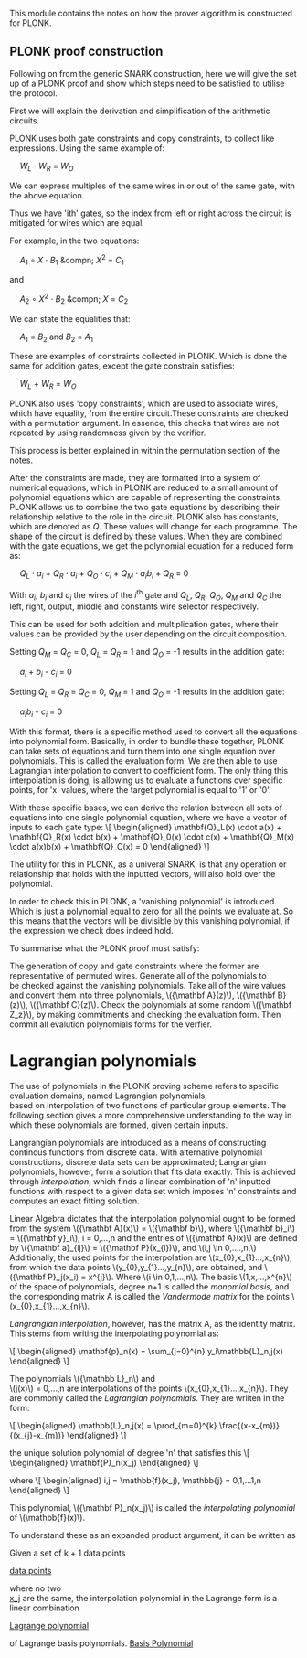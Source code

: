 This module contains the notes on how the prover algorithm is constructed for 
PLONK.

## PLONK proof construction 

Following on from the generic SNARK construction, here we will give the set up 
of a PLONK proof and show which steps need to be satisfied to utilise the 
protocol.

First we will explain the derivation and simplification of the arithmetic 
circuits. 

PLONK uses both gate constraints and copy constraints, to collect like 
expressions. Using the same example of:

&emsp; *W<sub>L</sub>* &sdot; *W<sub>R</sub>* = *W<sub>O</sub>*

We can express multiples of the same wires in or out of the same gate, with the 
above equation.

Thus we have 'ith' gates, so the index from left or right across the circuit is 
mitigated for wires which are equal.

For example, in the two equations:

&emsp; *A*<sub>1</sub> &compfn; *X* &sdot; *B*<sub>1</sub> &compn; *X*<sup>2</sup> = *C*<sub>1</sub>

and

&emsp; *A*<sub>2</sub> &compfn; *X*<sup>2</sup> &sdot; *B*<sub>2</sub> &compn; *X* = *C*<sub>2</sub>

We can state the equalities that:

&emsp; *A*<sub>1</sub> = *B*<sub>2</sub> and *B*<sub>2</sub> = *A*<sub>1</sub> 

These are examples of constraints collected in PLONK. Which is done the same 
for addition gates, except the gate constrain satisfies:

&emsp; *W<sub>L</sub>* + *W<sub>R</sub>* = *W<sub>O</sub>*

PLONK also uses 'copy constraints', which are used to associate wires, which 
have equality, from the entire circuit.These constraints are checked with a 
permutation argument. In essence, this checks that wires are not repeated by 
using randomness given by the verifier.

This process is better explained in within the permutation section of the notes.

After the constraints are made, they are formatted into a system of numerical 
equations, which in PLONK are reduced to a small amount of polynomial equations 
which are capable of representing the constraints. PLONK allows us to combine 
the two gate equations by describing their relationship relative to the role in 
the circuit. PLONK also has constants, which are denoted as *Q*. These values 
will change for each programme. The shape of the circuit is defined by these 
values. When they are combined with the gate equations, we get the polynomial 
equation for a reduced form as:

&emsp; *Q<sub>L</sub>* &sdot; *a<sub>i</sub>* + *Q<sub>R</sub>* &sdot; *a<sub>i</sub>* + *Q<sub>O</sub>* &sdot; *c<sub>i</sub>* + *Q<sub>M</sub>* &sdot; *a<sub>i</sub>b<sub>i</sub>*  + *Q<sub>R</sub>* = 0

With *a<sub>i</sub>*, *b<sub>i</sub>* and *c<sub>i</sub>* the wires of the 
*i*<sup>th</sup> gate and *Q<sub>L</sub>*, *Q<sub>R</sub>*, *Q<sub>O</sub>*, 
*Q<sub>M</sub>* and *Q<sub>C</sub>* the left, right, output, middle and 
constants wire selector respectively.

This can be used for both addition and multiplication gates, where their values 
can be provided by the user depending on the circuit composition.

Setting *Q<sub>M</sub>* = *Q<sub>C</sub>* = 0, 
*Q<sub>L</sub>* = *Q<sub>R</sub>* = 1 and *Q<sub>O</sub>* = -1 
results in the addition gate:

&emsp; *a<sub>i</sub>* + *b<sub>i</sub>* - *c<sub>i</sub>* = 0

Setting *Q<sub>L</sub>* = *Q<sub>R</sub>* = *Q<sub>C</sub>* = 0, 
*Q<sub>M</sub>* = 1 and *Q<sub>O</sub>* = -1 
results in the addition gate:

&emsp; *a<sub>i</sub>b<sub>i</sub>* - *c<sub>i</sub>* = 0

With this format, there is 
a specific method used to 
convert all the equations 
into polynomial form.
Basically, in order to
bundle
these together, PLONK can 
take sets of equations and 
turn them into one single 
equation over polynomials. 
This is called the evaluation 
form. We are then able to 
use Lagrangian interpolation
to convert to coefficient form. 
The only thing this interpolation 
is doing,
is allowing us to evaluate a
functions over specific points,
for 'x' values, where the target
polynomial is equal to '1' or 
'0'.

With these specific bases, we
can derive the relation between 
all sets of equations into one 
single polynomial equation,
where we have a vector of inputs
to each gate type:
\\[
\begin{aligned}
\mathbf{Q}\_L(x) \cdot a(x) +
\mathbf{Q}\_R(x) \cdot b(x) +
\mathbf{Q}\_0(x) \cdot c(x) +
\mathbf{Q}\_M(x) \cdot a(x)b(x) +
\mathbf{Q}\_C(x) =
0
\end{aligned}
\\]

The utility for this in PLONK, 
as a univeral SNARK, is that 
any operation or relationship 
that holds with the inputted 
vectors, will also hold over 
the polynomial.

In order to check this in PLONK, 
a 'vanishing polynomial' is 
introduced. Which is just a 
polynomial equal to zero for
all the points we evaluate at.
So this means that the vectors
will be divisible by this vanishing
polynomial, if the expression we 
check does indeed hold. 

To summarise what the PLONK
proof must satisfy:

The generation of copy and 
gate constraints where the 
former are representative 
of permuted wires. Generate 
all of the polynomials to  
be checked against the 
vanishing polynomials.
Take all of the wire values
and convert them into three
polynomials, \\({\mathbf A}(z)\\), 
\\({\mathbf B}(z)\\), 
\\({\mathbf C}(z)\\). 
Check the polynomials at 
some random \\({\mathbf Z\_z}\\), by making
commitments and checking 
the evaluation form. 
Then commit all evalution 
polynomials forms for the 
verfier. 









Lagrangian polynomials
======================

The use of polynomials in the 
PLONK proving scheme refers
to specific evaluation domains,
named Lagrangian polynomials,  
based on interpolation of two 
functions of particular group
elements. The following section 
gives a more comprehensive
understanding to the way in 
which these polynomials are 
formed, given certain inputs. 


Langrangian polynomials are 
introduced as a means of 
constructing continous 
functions
from discrete data. With alternative 
polynomial constructions, discrete 
data sets can be approximated; 
Langrangian polynomials, 
however, 
form a solution that fits data exactly.
This is achieved through *interpolation*, 
which finds a linear combination of 'n' 
inputted functions with respect to a 
given data set which imposes 'n' 
constraints and computes 
an exact fitting solution. 

Linear Algebra dictates that the interpolation polynomial ought 
to be formed from the system \\({\mathbf A}(x)\\) = 
\\({\mathbf b}\\), 
where \\({\mathbf b}\_i\\) = 
\\({\mathbf y}\_i\\), i = 0,...,n 
and the entries of 
\\({\mathbf A}(x)\\)
are defined by \\({\mathbf a}\_{ij}\\) = 
\\({\mathbf P}(x\_{i})\\),
and \\(i,j \in 0,....,n,\\) 
Additionally, the used points for the 
interpolation are 
\\(x\_{0},x\_{1}...,x\_{n}\\), 
from which the data points
\\(y\_{0},y\_{1}...,y\_{n}\\), are obtained, 
and 
\\({\mathbf P}\_j(x\_i) = x^{j}\\). 
Where \\(i \in 0,1,...,n\\). The basis 
\\(1,x,...,x^{n}\\)
of the space of polynomials, degree n+1 is called the *monomial 
basis*, and the corresponding matrix A is called the *Vandermode
matrix* for the points \\(x\_{0},x\_{1}...,x\_{n}\\). 

*Langrangian interpolation*, however, has the matrix A, as the identity 
matrix. 
This stems from writing the interpolating polynomial as:

\\[
\begin{aligned}
\mathbf{p}\_n(x) = \sum_{j=0}^{n} y_i\mathbb{L}\_n,j(x)
\end{aligned}
\\]




 The polynomials \\({\mathbb L}\_n\\) and  
 \\(j(x)\\) = 0,...,n are interpolations
 of the points \\(x\_{0},x\_{1}...,x\_{n}\\). They are commonly called the 
*Lagrangian polynomials*.
They are wriiten in the form:

\\[
\begin{aligned}
\mathbb{L}\_n,j(x) = 
\prod_{m=0}^{k} 
\frac{(x-x\_{m})}
{(x\_{j}-x\_{m})}
\end{aligned}
\\]

 the unique solution polynomial of degree 'n' that satisfies this 
\\[
\begin{aligned}
\mathbf{P}\_n(x\_j)
\end{aligned}
\\]

where
\\[
\begin{aligned}
i,j = \mathbb{f}(x\_j), \mathbb{j} = 0,1,...1,n
\end{aligned}
\\]

 This polynomial, \\({\mathbf P}\_n(x\_j)\\) 
 is called the *interpolating
 polynomial* of \\(\mathbb{f}(x)\\). 

 To understand these as an expanded product argument, it can be written as

 Given a set of k + 1 data points

[data points](https://wikimedia.org/api/rest_v1/media/math/render/svg/5e4f064b4751bb32d87cc829aca1b2b2f38d4a6d)

where no two  
[x_j](https://wikimedia.org/api/rest_v1/media/math/render/svg/5db47cb3d2f9496205a17a6856c91c1d3d363ccd) are the same, 
the interpolation polynomial in the Lagrange form is a linear combination

[Lagrange polynomial](https://wikimedia.org/api/rest_v1/media/math/render/svg/d07f3378ff7718c345e5d3d4a57d3053190226a0)

of Lagrange basis polynomials.
[Basis Polynomial](https://wikimedia.org/api/rest_v1/media/math/render/svg/6e2c3a2ab16a8723c0446de6a30da839198fb04b)
 
 
